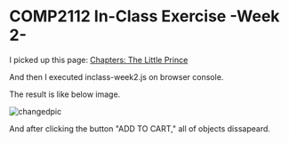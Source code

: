 # COMP2112 In-Class Exercise -Week 2-

I picked up this page: [Chapters: The Little Prince](https://www.chapters.indigo.ca/en-ca/books/the-little-prince/9780152023980-item.html?ikwid=The+little+prince&ikwsec=Books&ikwidx=0)

And then I executed inclass-week2.js on browser console.

The result is like below image.

![changedpic](http://yurizm.work/changedpic.jpg)

And after clicking the button "ADD TO CART," all of objects dissapeard.

